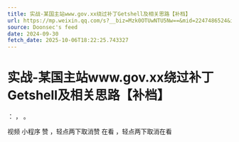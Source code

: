 ```yaml
---
title: 实战-某国主站www.gov.xx绕过补丁Getshell及相关思路【补档】
url: https://mp.weixin.qq.com/s?__biz=Mzk0OTUwNTU5Nw==&mid=2247486524&idx=1&sn=a7d7bc866fb5581b63fb4ca7a3345d23
source: Doonsec's feed
date: 2024-09-30
fetch_date: 2025-10-06T18:22:25.743327
---
```


# 实战-某国主站www.gov.xx绕过补丁Getshell及相关思路【补档】

：
，
。

视频
小程序
赞
，轻点两下取消赞
在看
，轻点两下取消在看
